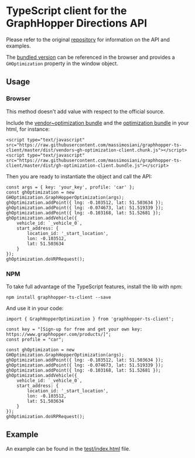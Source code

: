 # TypeScript client for the GraphHopper Directions API

Please refer to the original [repository](https://github.com/graphhopper/directions-api-js-client) for information on the API and examples.

The [bundled version](./dist/gh-optimization-client.bundle.js) can be referenced in the browser and provides a ```GHOptimization``` property in the window object.

## Usage

### Browser

This method doesn't add value with respect to the official source.

Include the [vendor~optimization bundle](./dist/vendors~gh-optimization-client.chunk.js) and the [optimization bundle](./dist/gh-optimization-client.bundle.js)
in your html, for instance:
```
<script type="text/javascript" src="https://raw.githubusercontent.com/massimosiani/graphhopper-ts-client/master/dist/vendors~gh-optimization-client.chunk.js"></script>
<script type="text/javascript" src="https://raw.githubusercontent.com/massimosiani/graphhopper-ts-client/master/dist/gh-optimization-client.bundle.js"></script>
```

Then you are ready to instantiate the object and call the API:
```
const args = { key: 'your_key', profile: 'car' };
const ghOptimization = new GHOptimization.GraphHopperOptimization(args);
ghOptimization.addPoint({ lng: -0.103512, lat: 51.503634 });
ghOptimization.addPoint({ lng: -0.074673, lat: 51.519339 });
ghOptimization.addPoint({ lng: -0.103168, lat: 51.52681 });
ghOptimization.addVehicle({
    vehicle_id: `_vehicle_0`,
    start_address: {
        location_id: '_start_location',
        lon: -0.103512,
        lat: 51.503634
    }
});
ghOptimization.doVRPRequest();
```

### NPM

To take full advantage of the TypeScript features, install the lib with npm:

```npm install graphhopper-ts-client --save```

And use it in your code:
```
import { GraphHopperOptimization } from 'graphhopper-ts-client';

const key = "[Sign-up for free and get your own key: https://www.graphhopper.com/products/]";
const profile = "car";

const ghOptimization = new GHOptimization.GraphHopperOptimization(args);
ghOptimization.addPoint({ lng: -0.103512, lat: 51.503634 });
ghOptimization.addPoint({ lng: -0.074673, lat: 51.519339 });
ghOptimization.addPoint({ lng: -0.103168, lat: 51.52681 });
ghOptimization.addVehicle({
    vehicle_id: `_vehicle_0`,
    start_address: {
        location_id: '_start_location',
        lon: -0.103512,
        lat: 51.503634
    }
});
ghOptimization.doVRPRequest();
```

## Example

An example can be found in the [test/index.html](./test/index.html) file.
